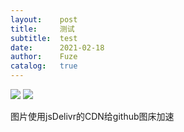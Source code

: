 ```yaml
---
layout:    post
title:     测试
subtitle:  test
date:      2021-02-18
author:    Fuze
catalog:   true
---
```


![](https://cdn.jsdelivr.net/gh/NoordZeedebuTirpitz/pic/EqlWspwXcAAxjx0.jpg)
![](https://cdn.jsdelivr.net/gh/NoordZeedebuTirpitz/pic/EtUX7OmVkAUsHN-.jpg)

图片使用jsDelivr的CDN给github图床加速

